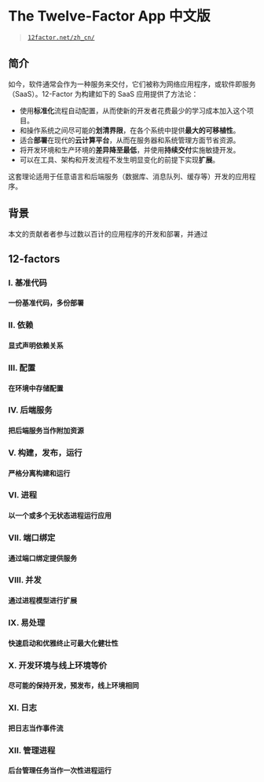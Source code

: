 # The Twelve-Factor App 中文版

> [`12factor.net/zh_cn/`](https://12factor.net/zh_cn/)

## 简介

如今，软件通常会作为一种服务来交付，它们被称为网络应用程序，或软件即服务（SaaS）。12-Factor 为构建如下的 SaaS 应用提供了方法论：

*   使用**标准化**流程自动配置，从而使新的开发者花费最少的学习成本加入这个项目。
*   和操作系统之间尽可能的**划清界限**，在各个系统中提供**最大的可移植性**。
*   适合**部署**在现代的**云计算平台**，从而在服务器和系统管理方面节省资源。
*   将开发环境和生产环境的**差异降至最低**，并使用**持续交付**实施敏捷开发。
*   可以在工具、架构和开发流程不发生明显变化的前提下实现**扩展**。

这套理论适用于任意语言和后端服务（数据库、消息队列、缓存等）开发的应用程序。

## 背景

本文的贡献者者参与过数以百计的应用程序的开发和部署，并通过

## 12-factors

### I. 基准代码

#### 一份基准代码，多份部署

### II. 依赖

#### 显式声明依赖关系

### III. 配置

#### 在环境中存储配置

### IV. 后端服务

#### 把后端服务当作附加资源

### V. 构建，发布，运行

#### 严格分离构建和运行

### VI. 进程

#### 以一个或多个无状态进程运行应用

### VII. 端口绑定

#### 通过端口绑定提供服务

### VIII. 并发

#### 通过进程模型进行扩展

### IX. 易处理

#### 快速启动和优雅终止可最大化健壮性

### X. 开发环境与线上环境等价

#### 尽可能的保持开发，预发布，线上环境相同

### XI. 日志

#### 把日志当作事件流

### XII. 管理进程

#### 后台管理任务当作一次性进程运行